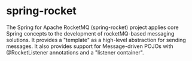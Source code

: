 # spring-rocket
The Spring for Apache RocketMQ (spring-rocket) project applies core Spring concepts to the development of rocketMQ-based messaging solutions. It provides a "template" as a high-level abstraction for sending messages. It also provides support for Message-driven POJOs with @RocketListener annotations and a "listener container".
